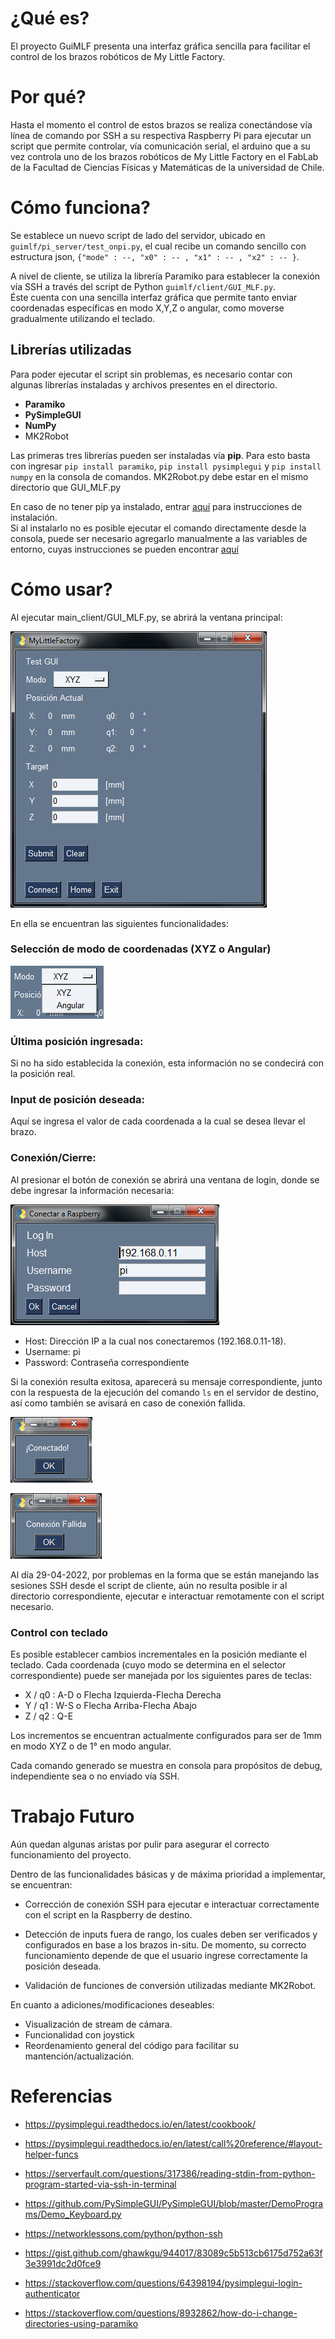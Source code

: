 # ¿Qué es?

El proyecto GuiMLF presenta una interfaz gráfica sencilla para facilitar el control de los brazos robóticos de My Little Factory. 

# Por qué?
Hasta el momento el control de estos brazos se realiza conectándose vía línea de comando por SSH a su respectiva Raspberry Pi para ejecutar un script que permite controlar, vía comunicación serial, el arduino que a su vez controla uno de los brazos robóticos de My Little Factory en el FabLab de la Facultad de Ciencias Físicas y Matemáticas de la universidad de Chile.

# Cómo funciona?
Se establece un nuevo script de lado del servidor, ubicado en `guimlf/pi_server/test_onpi.py`, el cual recibe un comando sencillo con estructura json, `{"mode" : --, "x0" : -- , "x1" : -- , "x2" : -- }`.

A nivel de cliente, se utiliza la librería Paramiko para establecer la conexión vía SSH a través del script de Python `guimlf/client/GUI_MLF.py`.  
Éste cuenta con una sencilla interfaz gráfica que permite tanto enviar coordenadas específicas en modo X,Y,Z o angular, como moverse gradualmente utilizando el teclado.

## Librerías utilizadas

Para poder ejecutar el script sin problemas, es necesario contar con algunas librerías instaladas y archivos presentes en el directorio.

- **Paramiko**
- **PySimpleGUI**
- **NumPy**
- MK2Robot

Las primeras tres librerías pueden ser instaladas vía **pip**. Para esto basta con ingresar `pip install paramiko`, `pip install pysimplegui` y `pip install numpy` en la consola de comandos. MK2Robot.py debe estar en el mismo directorio que GUI_MLF.py

En caso de no tener pip ya instalado, entrar [aquí](https://pip.pypa.io/en/stable/installation/) para instrucciones de instalación.  
Si al instalarlo no es posible ejecutar el comando directamente desde la consola, puede ser necesario agregarlo manualmente a las variables de entorno, cuyas instrucciones se pueden encontrar [aquí](https://medium.com/swlh/solved-windows-pip-command-not-found-or-pip-is-not-recognized-as-an-internal-or-external-command-dd34f8b2938f)

# Cómo usar?

Al ejecutar main_client/GUI_MLF.py, se abrirá la ventana principal:

![mainwindow][mainwindow]

[mainwindow]: img/main.PNG

En ella se encuentran las siguientes funcionalidades:

### **Selección de modo de coordenadas (XYZ o Angular)** 
    
![mode][mode]

[mode]: img/modo.png

### **Última posición ingresada:** 
Si no ha sido establecida la conexión, esta información no se condecirá con la posición real.

### **Input de posición deseada:**
Aquí se ingresa el valor de cada coordenada a la cual se desea llevar el brazo.
### **Conexión/Cierre:**

Al presionar el botón de conexión se abrirá una ventana de login, donde se debe ingresar la información necesaria:

![connect][connect]

[connect]: img/login.PNG

- Host: Dirección IP a la cual nos conectaremos (192.168.0.11-18).
- Username: pi
- Password: Contraseña correspondiente

Si la conexión resulta exitosa, aparecerá su mensaje correspondiente, junto con la respuesta de la ejecución del comando `ls` en el servidor de destino, así como también se avisará en caso de conexión fallida.

![success][success]

[success]: img/exitosa.PNG

![fail][fail]

[fail]: img/fallida.PNG

Al día 29-04-2022, por problemas en la forma que se están manejando las sesiones SSH desde el script de cliente, aún no resulta posible ir al directorio correspondiente, ejecutar e interactuar remotamente con el script necesario.

### **Control con teclado**

Es posible establecer cambios incrementales en la posición mediante el teclado. Cada coordenada (cuyo modo se determina en el selector correspondiente) puede ser manejada por los siguientes pares de teclas:

- X / q0 : A-D o Flecha Izquierda-Flecha Derecha
- Y / q1 : W-S o Flecha Arriba-Flecha Abajo
- Z / q2 : Q-E

Los incrementos se encuentran actualmente configurados para ser de 1mm en modo XYZ o de 1° en modo angular.

Cada comando generado se muestra en consola para propósitos de debug, independiente sea o no enviado vía SSH.

# Trabajo Futuro

Aún quedan algunas aristas por pulir para asegurar el correcto funcionamiento del proyecto.

Dentro de las funcionalidades básicas y de máxima prioridad a implementar, se encuentran:

- Corrección de conexión SSH para ejecutar e interactuar correctamente con el script en la Raspberry de destino.

- Detección de inputs fuera de rango, los cuales deben ser verificados y configurados en base a los brazos in-situ. De momento, su correcto funcionamiento depende de que el usuario ingrese correctamente la posición deseada.

- Validación de funciones de conversión utilizadas mediante MK2Robot.

En cuanto a adiciones/modificaciones deseables:

- Visualización de stream de cámara.
- Funcionalidad con joystick
- Reordenamiento general del código para facilitar su mantención/actualización.

# Referencias

- https://pysimplegui.readthedocs.io/en/latest/cookbook/

- https://pysimplegui.readthedocs.io/en/latest/call%20reference/#layout-helper-funcs

- https://serverfault.com/questions/317386/reading-stdin-from-python-program-started-via-ssh-in-terminal

- https://github.com/PySimpleGUI/PySimpleGUI/blob/master/DemoPrograms/Demo_Keyboard.py

- https://networklessons.com/python/python-ssh

- https://gist.github.com/ghawkgu/944017/83089c5b513cb6175d752a63f3e3991dc2d0fce9

- https://stackoverflow.com/questions/64398194/pysimplegui-login-authenticator

- https://stackoverflow.com/questions/8932862/how-do-i-change-directories-using-paramiko

